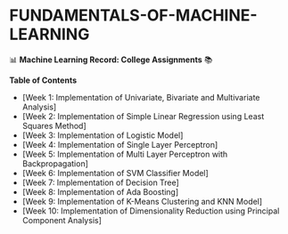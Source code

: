 # FUNDAMENTALS-OF-MACHINE-LEARNING
📊 **Machine Learning Record: College Assignments** 📚

**Table of Contents**
- [Week 1: Implementation of Univariate, Bivariate and Multivariate Analysis]
- [Week 2: Implementation of Simple Linear Regression using Least Squares Method]
- [Week 3: Implementation of Logistic Model]
- [Week 4: Implementation of Single Layer Perceptron]
- [Week 5: Implementation of Multi Layer Perceptron with Backpropagation]
- [Week 6: Implementation of SVM Classifier Model]
- [Week 7: Implementation of Decision Tree]
- [Week 8: Implementation of Ada Boosting]
- [Week 9: Implementation of K-Means Clustering and KNN Model]
- [Week 10: Implementation of Dimensionality Reduction using Principal Component Analysis]
